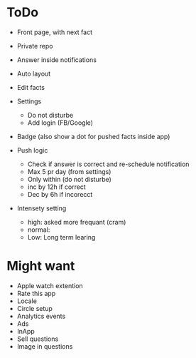 #  ToDo

- Front page, with next fact
- Private repo

- Answer inside notifications
- Auto layout
- Edit facts

- Settings
    - Do not disturbe
    - Add login (FB/Google)

- Badge (also show a dot for pushed facts inside app)
- Push logic
    - Check if answer is correct and re-schedule notification
    - Max 5 pr day (from settings)
    - Only within (do not disturbe)
    - inc by 12h if correct
    - Dec by 6h if incorecct
- Intensety setting
    - high: asked more frequant (cram)
    - normal:
    - Low: Long term learing


# Might want
- Apple watch extention
- Rate this app
- Locale
- Circle setup
- Analytics events
- Ads
- InApp
- Sell questions
- Image in questions

